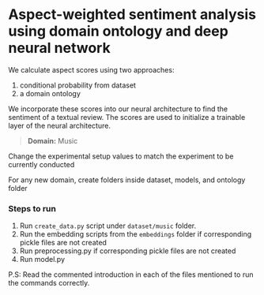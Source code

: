 # Aspect-weighted sentiment analysis using domain ontology and deep neural network

We calculate aspect scores using two approaches:
1. conditional probability from dataset
2. a domain ontology

We incorporate these scores into our neural architecture to find the sentiment of a textual review. The scores are used to initialize a trainable layer of the neural architecture.

> **Domain:** Music
> 
> 
Change the experimental setup values to match the experiment to be currently conducted

For any new domain, create folders inside dataset, models, and ontology folder

### Steps to run
1. Run `create_data.py` script under `dataset/music` folder.
2. Run the embedding scripts from the `embeddings` folder if corresponding pickle files are not created
3. Run preprocessing.py if corresponding pickle files are not created
4. Run model.py

P.S: Read the commented introduction in each of the files mentioned to run the commands correctly.